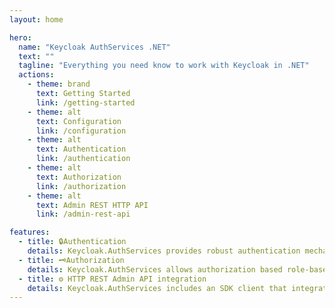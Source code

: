 ```yaml
---
layout: home

hero:
  name: "Keycloak AuthServices .NET"
  text: ""
  tagline: "Everything you need know to work with Keycloak in .NET"
  actions:
    - theme: brand
      text: Getting Started
      link: /getting-started
    - theme: alt
      text: Configuration
      link: /configuration
    - theme: alt
      text: Authentication
      link: /authentication
    - theme: alt
      text: Authorization
      link: /authorization
    - theme: alt
      text: Admin REST HTTP API
      link: /admin-rest-api

features:
  - title: 🔒Authentication
    details: Keycloak.AuthServices provides robust authentication mechanisms for both web APIs and web applications. For web APIs, it supports JWT Bearer token authentication, which allows clients to authenticate to the API by providing a JWT token in the Authorization header of their requests. For web applications, it supports OpenID Connect, a simple identity layer on top of the OAuth 2.0 protocol, which allows clients to verify the identity of the end-user based on the authentication performed by an authorization server, as well as to obtain basic profile information about the end-user.
  - title: 🗝️Authorization
    details: Keycloak.AuthServices allows authorization based role-based access control (RBAC). It also enables Keycloak to function as an Authorization Server, enforcing execution policies based on permissions of authenticated users. This ensures secure access to resources, with the ability to define fine-grained permissions and policies.
  - title: ⚙️ HTTP REST Admin API integration
    details: Keycloak.AuthServices includes an SDK client that integrates with the Keycloak Admin HTTP REST API. This allows developers to manage and configure Keycloak instances programmatically, providing a high degree of flexibility and automation.
---
```

